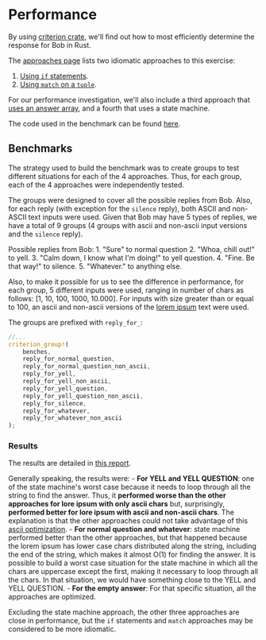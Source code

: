 # Performance

By using [criterion crate][criterion-crate], we'll find out how to most efficiently determine the response for Bob in Rust.

The [approaches page][approaches] lists two idiomatic approaches to this exercise:

1. [Using `if` statements][approach-if].
2. [Using `match` on a `tuple`][approach-match].

For our performance investigation, we'll also include a third approach that [uses an answer array][approach-answer-array], and a fourth that uses a state machine.

The code used in the benchmark can be found [here][benchmark-application].

## Benchmarks

The strategy used to build the benchmark was to create groups to test different situations for each of the 4 approaches. Thus, for each group, each of the 4 approaches were independently tested. 

The groups were designed to cover all the possible replies from Bob. Also, for each reply (with exception for the `silence` reply), both ASCII and non-ASCII text inputs were used. Given that Bob may have 5 types of replies, we have a total of 9 groups (4 groups with ascii and non-ascii input versions and the `silence` reply).

Possible replies from Bob:
    1. "Sure" to normal question
    2. "Whoa, chill out!" to yell.
    3. "Calm down, I know what I'm doing!" to yell question.
    4. "Fine. Be that way!" to silence.
    5. "Whatever." to anything else.

Also, to make it possible for us to see the difference in performance, for each group, 5 different inputs were used, ranging in number of chars as follows: [1, 10, 100, 1000, 10.000]. For inputs with size greater than or equal to 100, an ascii and non-ascii versions of the [lorem ipsum][lorem-ipsum] text were used.

The groups are prefixed with `reply_for_`:
```rust
//...
criterion_group!(
    benches,
    reply_for_normal_question,
    reply_for_normal_question_non_ascii,
    reply_for_yell,
    reply_for_yell_non_ascii,
    reply_for_yell_question,
    reply_for_yell_question_non_ascii,
    reply_for_silence,
    reply_for_whatever,
    reply_for_whatever_non_ascii
);
```

### Results

The results are detailed in [this report][benchmark-report].

Generally speaking, the results were:
    - **For YELL and YELL QUESTION**: one of the state machine's worst case because it needs to loop through all the string to find the answer. Thus, it **performed worse than the other approaches for lore ipsum with only ascii chars** but, surprisingly, **performed better for lore ipsum with ascii and non-ascii chars**. The explanation is that the other approaches could not take advantage of this [ascii optimization][ascii-optimization]. 
    - **For normal question and whatever**: state machine performed better than the other approaches, but that happened because the lorem ipsum has lower case chars distributed along the string, including the end of the string, which makes it almost O(1) for finding the answer. It is possible to build a worst case situation for the state machine in which all the chars are uppercase except the first, making it necessary to loop through all the chars. In that situation, we would have something close to the YELL and YELL QUESTION.
    - **For the empty answer**: For that specific situation, all the approaches are optimized.


Excluding the state machine approach, the other three approaches are close in performance, but the `if` statements and `match` approaches may be considered to be more idiomatic.

[approaches]: https://exercism.org/tracks/rust/exercises/bob/approaches
[approach-answer-array]: https://exercism.org/tracks/rust/exercises/bob/approaches/answer-array
[approach-if]: https://exercism.org/tracks/rust/exercises/bob/approaches/if-statements
[approach-match]: https://exercism.org/tracks/rust/exercises/bob/approaches/match-on-tuple
[ascii-optimization]: https://github.com/rust-lang/rust/blob/7d65abfe80f9eee93296d1ce08f845c9bf7039f8/library/alloc/src/str.rs#L471
[benchmark-application]: https://github.com/exercism/rust/blob/main/exercises/practice/bob/.articles/performance/code/
[benchmark-report]: https://github.com/exercism/rust/blob/main/exercises/practice/bob/.articles/performance/code/results/criterion/report/index.html
[criterion-crate]: https://docs.rs/criterion/latest/criterion/
[lorem-ipsum]: https://en.wikipedia.org/wiki/Lorem_ipsum
